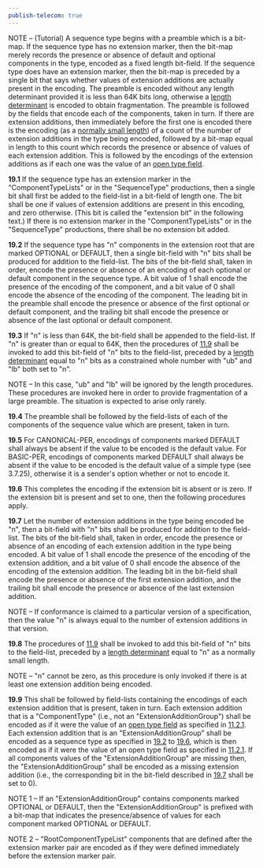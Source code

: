 ```yaml
---
publish-telecom: true
---
```



NOTE – (Tutorial) A sequence type begins with a preamble which is a bit-map. If the sequence type has no extension marker, then the bit-map merely records the presence or absence of default and optional components in the type, encoded as a fixed length bit-field. If the sequence type does have an extension marker, then the bit-map is preceded by a single bit that says whether values of extension additions are actually present in the encoding. The preamble is encoded without any length determinant provided it is less than 64K bits long, otherwise a [length determinant](./11.9%20General%20rules%20for%20encoding%20a%20length%20determinant.md) is encoded to obtain fragmentation. The preamble is followed by the fields that encode each of the components, taken in turn. If there are extension additions, then immediately before the first one is encoded there is the encoding (as a [normally small length](./11.9%20General%20rules%20for%20encoding%20a%20length%20determinant.md)) of a count of the number of extension additions in the type being encoded, followed by a bit-map equal in length to this count which records the presence or absence of values of each extension addition. This is followed by the encodings of the extension additions as if each one was the value of an [open type field](./11.2%20Open%20type%20fields.md).

**19.1** If the sequence type has an extension marker in the "ComponentTypeLists" or in the "SequenceType" productions, then a single bit shall first be added to the field-list in a bit-field of length one. The bit shall be one if values of extension additions are present in this encoding, and zero otherwise. (This bit is called the "extension bit" in the following text.) If there is no extension marker in the "ComponentTypeLists" or in the "SequenceType" productions, there shall be no extension bit added.

**19.2** If the sequence type has "n" components in the extension root that are marked OPTIONAL or DEFAULT, then a single bit-field with "n" bits shall be produced for addition to the field-list. The bits of the bit-field shall, taken in order, encode the presence or absence of an encoding of each optional or default component in the sequence type. A bit value of 1 shall encode the presence of the encoding of the component, and a bit value of 0 shall encode the absence of the encoding of the component. The leading bit in the preamble shall encode the presence or absence of the first optional or default component, and the trailing bit shall encode the presence or absence of the last optional or default component. <a id="cd19a5"></a>

**19.3** If "n" is less than 64K, the bit-field shall be appended to the field-list. If "n" is greater than or equal to 64K, then the procedures of [11.9](./11.9%20General%20rules%20for%20encoding%20a%20length%20determinant.md) shall be invoked to add this bit-field of "n" bits to the field-list, preceded by a [length determinant](./11.9%20General%20rules%20for%20encoding%20a%20length%20determinant.md) equal to "n" bits as a constrained whole number with "ub" and "lb" both set to "n".

NOTE – In this case, "ub" and "lb" will be ignored by the length procedures. These procedures are invoked here in order to provide fragmentation of a large preamble. The situation is expected to arise only rarely.

**19.4** The preamble shall be followed by the field-lists of each of the components of the sequence value which are present, taken in turn.

**19.5** For CANONICAL-PER, encodings of components marked DEFAULT shall always be absent if the value to be encoded is the default value. For BASIC-PER, encodings of components marked DEFAULT shall always be absent if the value to be encoded is the default value of a simple type (see 3.7.25), otherwise it is a sender's option whether or not to encode it.

**19.6** This completes the encoding if the extension bit is absent or is zero. If the extension bit is present and set to one, then the following procedures apply. <a id="433786"></a>

**19.7** Let the number of extension additions in the type being encoded be "n", then a bit-field with "n" bits shall be produced for addition to the field-list. The bits of the bit-field shall, taken in order, encode the presence or absence of an encoding of each extension addition in the type being encoded. A bit value of 1 shall encode the presence of the encoding of the extension addition, and a bit value of 0 shall encode the absence of the encoding of the extension addition. The leading bit in the bit-field shall encode the presence or absence of the first extension addition, and the trailing bit shall encode the presence or absence of the last extension addition. <a id="019704"></a>

NOTE – If conformance is claimed to a particular version of a specification, then the value "n" is always equal to the number of extension additions in that version.

**19.8** The procedures of [11.9](./11.9%20General%20rules%20for%20encoding%20a%20length%20determinant.md) shall be invoked to add this bit-field of "n" bits to the field-list, preceded by a [length determinant](./11.9%20General%20rules%20for%20encoding%20a%20length%20determinant.md) equal to "n" as a normally small length.

NOTE – "n" cannot be zero, as this procedure is only invoked if there is at least one extension addition being encoded.

**19.9** This shall be followed by field-lists containing the encodings of each extension addition that is present, taken in turn. Each extension addition that is a "ComponentType" (i.e., not an "ExtensionAdditionGroup") shall be encoded as if it were the value of an [open type field](./11.2%20Open%20type%20fields.md) as specified in [11.2.1](./11.2%20Open%20type%20fields.md#ce0e75). Each extension addition that is an "ExtensionAdditionGroup" shall be encoded as a sequence type as specified in [19.2](19%20Encoding%20the%20sequence%20type.md#cd19a5) to [19.6](19%20Encoding%20the%20sequence%20type.md#433786), which is then encoded as if it were the value of an open type field as specified in [11.2.1](./11.2%20Open%20type%20fields.md#ce0e75). If all components values of the "ExtensionAdditionGroup" are missing then, the "ExtensionAdditionGroup" shall be encoded as a missing extension addition (i.e., the corresponding bit in the bit-field described in [19.7](19%20Encoding%20the%20sequence%20type.md#019704) shall be set to 0).

NOTE 1 – If an "ExtensionAdditionGroup" contains components marked OPTIONAL or DEFAULT, then the "ExtensionAdditionGroup" is prefixed with a bit-map that indicates the presence/absence of values for each component marked OPTIONAL or DEFAULT.

NOTE 2 – "RootComponentTypeList" components that are defined after the extension marker pair are encoded as if they were defined immediately before the extension marker pair.
